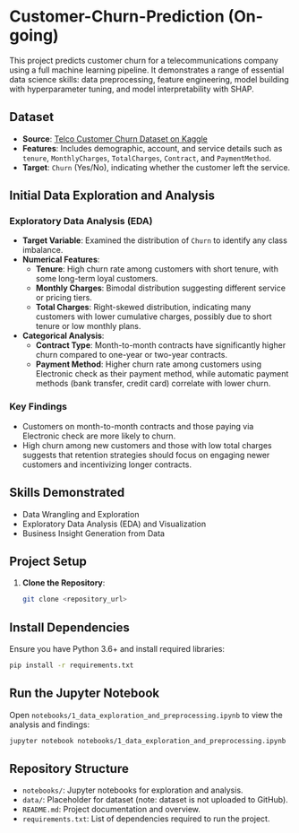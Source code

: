 # Customer-Churn-Prediction (On-going)
This project predicts customer churn for a telecommunications company using a full machine learning pipeline. It demonstrates a range of essential data science skills: data preprocessing, feature engineering, model building with hyperparameter tuning, and model interpretability with SHAP.

## Dataset
- **Source**: [Telco Customer Churn Dataset on Kaggle](https://www.kaggle.com/datasets/blastchar/telco-customer-churn)
- **Features**: Includes demographic, account, and service details such as `tenure`, `MonthlyCharges`, `TotalCharges`, `Contract`, and `PaymentMethod`.
- **Target**: `Churn` (Yes/No), indicating whether the customer left the service.

## Initial Data Exploration and Analysis

### Exploratory Data Analysis (EDA)
- **Target Variable**: Examined the distribution of `Churn` to identify any class imbalance.
- **Numerical Features**:
  - **Tenure**: High churn rate among customers with short tenure, with some long-term loyal customers.
  - **Monthly Charges**: Bimodal distribution suggesting different service or pricing tiers.
  - **Total Charges**: Right-skewed distribution, indicating many customers with lower cumulative charges, possibly due to short tenure or low monthly plans.
- **Categorical Analysis**:
  - **Contract Type**: Month-to-month contracts have significantly higher churn compared to one-year or two-year contracts.
  - **Payment Method**: Higher churn rate among customers using Electronic check as their payment method, while automatic payment methods (bank transfer, credit card) correlate with lower churn.

### Key Findings
- Customers on month-to-month contracts and those paying via Electronic check are more likely to churn.
- High churn among new customers and those with low total charges suggests that retention strategies should focus on engaging newer customers and incentivizing longer contracts.

## Skills Demonstrated
- Data Wrangling and Exploration
- Exploratory Data Analysis (EDA) and Visualization
- Business Insight Generation from Data

## Project Setup
1. **Clone the Repository**:
   ```bash
   git clone <repository_url>
    ```
## Install Dependencies
Ensure you have Python 3.6+ and install required libraries:

```bash
pip install -r requirements.txt
```
## Run the Jupyter Notebook
Open `notebooks/1_data_exploration_and_preprocessing.ipynb` to view the analysis and findings:

```bash
jupyter notebook notebooks/1_data_exploration_and_preprocessing.ipynb
```
## Repository Structure
- `notebooks/`: Jupyter notebooks for exploration and analysis.
- `data/`: Placeholder for dataset (note: dataset is not uploaded to GitHub).
- `README.md`: Project documentation and overview.
- `requirements.txt`: List of dependencies required to run the project.
